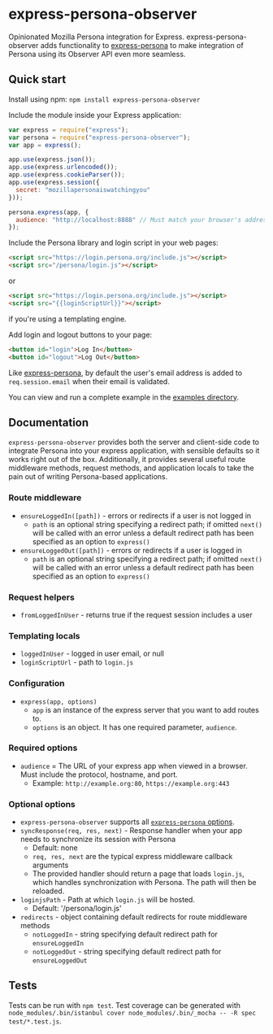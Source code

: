 express-persona-observer
========================

Opinionated Mozilla Persona integration for Express. express-persona-observer adds functionality
to [express-persona][] to make integration of Persona using its Observer API even more seamless.

[express-persona]: https://github.com/jbuck/express-persona.git

## Quick start
Install using npm: `npm install express-persona-observer`

Include the module inside your Express application:

```javascript
var express = require("express");
var persona = require("express-persona-observer");
var app = express();

app.use(express.json());
app.use(express.urlencoded());
app.use(express.cookieParser());
app.use(express.session({
  secret: "mozillapersonaiswatchingyou"
}));

persona.express(app, {
  audience: "http://localhost:8888" // Must match your browser's address bar
});
```

Include the Persona library and login script in your web pages:

```html
<script src="https://login.persona.org/include.js"></script>
<script src="/persona/login.js"></script>
```

or

```html
<script src="https://login.persona.org/include.js"></script>
<script src="{{loginScriptUrl}}"></script>
```

if you're using a templating engine.

Add login and logout buttons to your page:

```html
<button id="login">Log In</button>
<button id="logout">Log Out</button>
```

Like [express-persona], by default the user's email address is added to `req.session.email`
when their email is validated.

You can view and run a complete example in the [examples directory](#).

## Documentation

`express-persona-observer` provides both the server and client-side code to integrate Persona
into your express application, with sensible defaults so it works right out of the box. Additionally, 
it provides several useful route middleware methods, request methods, and application locals to take the 
pain out of writing Persona-based applications.

### Route middleware

* `ensureLoggedIn([path])` - errors or redirects if a user is not logged in 
  * `path` is an optional string specifying a redirect path; if omitted `next()` will be called with an error
    unless a default redirect path has been specified as an option to `express()`
* `ensureLoggedOut([path])` - errors or redirects if a user is logged in
  * `path` is an optional string specifying a redirect path; if omitted `next()` will be called with an error
    unless a default redirect path has been specified as an option to `express()`

### Request helpers

* `fromLoggedInUser` - returns true if the request session includes a user

### Templating locals

* `loggedInUser` - logged in user email, or null
* `loginScriptUrl` - path to `login.js`

### Configuration

* `express(app, options)`
  * `app` is an instance of the express server that you want to add routes to.
  * `options` is an object. It has one required parameter, `audience`.

### Required options

* `audience` = The URL of your express app when viewed in a browser. Must include the protocol, hostname, and port.
  * Example: `http://example.org:80`, `https://example.org:443`

### Optional options

* `express-persona-observer` supports all [`express-persona` options](https://github.com/jbuck/express-persona/tree/v0.1.0#optional-options).
* `syncResponse(req, res, next)` - Response handler when your app needs to synchronize its session with Persona
  * Default: none
  * `req, res, next` are the typical express middleware callback arguments
  * The provided handler should return a page that loads `login.js`, which handles synchronization with Persona. The path will then
    be reloaded.
* `loginjsPath` - Path at which `login.js` will be hosted.
  * Default: '/persona/login.js'
* `redirects` - object containing default redirects for route middleware methods
  * `notLoggedIn` - string specifying default redirect path for `ensureLoggedIn`
  * `notLoggedOut` - string specifying default redirect path for `ensureLoggedOut`

## Tests

Tests can be run with `npm test`. Test coverage can be generated with `node_modules/.bin/istanbul cover node_modules/.bin/_mocha -- -R spec test/*.test.js`.
